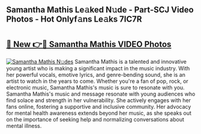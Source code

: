 ## Samantha Mathis Le𝚊ked N𝚞de - Part-SCJ Video Photos - Hot Onlyf𝚊ns Le𝚊ks 7IC7R

# <h2><a href="http://ac5027.deff.icu/?id=Samantha+Mathis">🔗 New 👉🔴 Samantha Mathis VIDEO Photos</a></h2>

[![Samantha Mathis N𝚞des](https://i.imgur.com/rIISA9y.gif)](http://ac5027.deff.icu/?id=Samantha+Mathis)
Samantha Mathis is a talented and innovative young artist who is making a significant impact in the music industry. With her powerful vocals, emotive lyrics, and genre-bending sound, she is an artist to watch in the years to come. Whether you're a fan of pop, rock, or electronic music, Samantha Mathis's music is sure to resonate with you. Samantha Mathis's music and message resonate with young audiences who find solace and strength in her vulnerability. She actively engages with her fans online, fostering a supportive and inclusive community. Her advocacy for mental health awareness extends beyond her music, as she speaks out on the importance of seeking help and normalizing conversations about mental illness.
